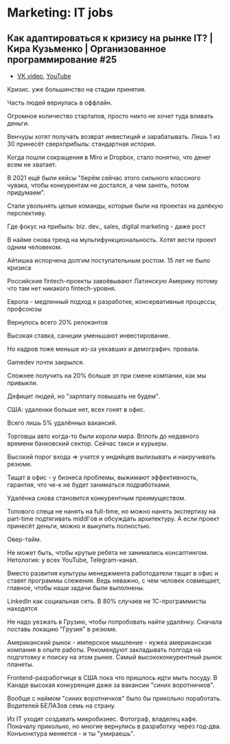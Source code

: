 # Marketing: IT jobs

## Как адаптироваться к кризису на рынке IT? | Кира Кузьменко | Организованное программирование #25

- [VK video](https://vkvideo.ru/video-224967259_456239073), [YouTube](https://www.youtube.com/watch?v=36v3KnpmZyM)

Кризис. уже большинство на стадии принятия.

Часть людей вернулась в оффлайн.

Огромное количество стартапов, просто никто не хочет туда вливать деньги.

Венчуры хотят получать возврат инвестиций и зарабатывать. Лишь 1 из 30 принесёт сверхприбыль: стандартная история.

Когда пошли сокращения в Miro и Dropbox, стало понятно, что денег всем не хватает.

В 2021 ещё были кейсы "берём сейчас этого сильного классного чувака, чтобы конкурентам не достался, а чем занять, потом придумаем".

Стали увольнять целые команды, которые были на проектах на далёкую перспективу.

Где фокус на прибыль: biz. dev., sales, digital marketing - даже рост

В найме снова тренд на мультифункциональность. Хотят вести проект одним человеком.

Айтишка испорчена долгим поступательным ростом. 15 лет не было кризиса

Российские fintech-проекты завоёвывают Латинскую Америку потому что там нет никакого fintech-уровня.

Европа - медленный подход к разработке, консервативные процессы, профсоюзы

Вернулось всего 20% релокантов

Высокая ставка, санкции уменьшают инвестирование.

Но кадров тоже меньше из-за уехавших и демографич. провала.

Gamedev почти закрылся.

Сложнее получить на 20% больше зп при смене компании, как мы привыкли.

Дефицит людей, но "зарплату повышать не будем".

США: удаленки больше нет, всех гонят в офис.

Всего лишь 5% удалённых вакансий.

Торговцы авто когда-то были короли мира. Вплоть до недавного времени банковский сектор. Сейчас такси и курьеры.

Высокий порог входа => учатся у индийцев вылизывать и накручивать резюме.

Тащат в офис - у бизнеса проблемы, выжимают эффективность, гарантия, что че-к не будет заниматься подработками.

Удалёнка снова становится конкурентным преимуществом.

Топового спеца не нанять на full-time, но можно нанять экспертизу на part-time подтягивать middl'ов и обсуждать архитектуру. А если проект принесёт деньги, можно и выкупить полностью.

Овер-тайм.

Не может быть, чтобы крутые ребята не занимались консалтингом. Нетология: у всех YouTube, Telegram-канал.

Вместо развития культуры менеджмента работодатели тащат в офис и ставят программы слежения. Ведь неважно, с чем человек совмещает, главное, чтобы наши задачи были выполнены.

LinkedIn как социальная сеть. В 80% случаев не 1С-программисты находятся

Не надо уезжать в Грузию, чтобы попробовать найти удалёнку. Сначала поставь локацию "Грузия" в резюме.

Американский рынок - имперское мышление - нужеа американская компания в опыте работы. Рекомендуют закладывать полгода на подготовку к поиску на этом рынке. Самый высококонкурентный рынок планеты.

Frontend-разработчице в США пока что пришлось идти мыть посуду. В Канаде высокая конкуренция даже за вакансии "синих воротничков".

Вообще с наймом "синих воротничков" было бы прикольно поработать. Водителей БЕЛАЗов семь на страну.

Из IT уходят создавать микробизнес. Фотограф, владелец кафе. Поначалу прикольно, но многие вернулись в разработку через год-два. Конъюнктура меняется - и ты "умираешь".